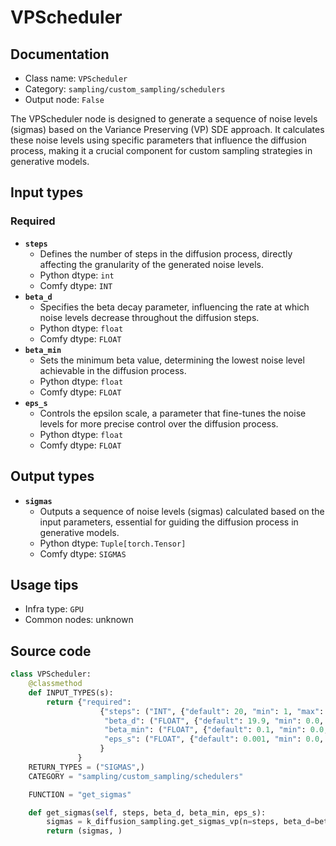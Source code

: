 # VPScheduler
## Documentation
- Class name: `VPScheduler`
- Category: `sampling/custom_sampling/schedulers`
- Output node: `False`

The VPScheduler node is designed to generate a sequence of noise levels (sigmas) based on the Variance Preserving (VP) SDE approach. It calculates these noise levels using specific parameters that influence the diffusion process, making it a crucial component for custom sampling strategies in generative models.
## Input types
### Required
- **`steps`**
    - Defines the number of steps in the diffusion process, directly affecting the granularity of the generated noise levels.
    - Python dtype: `int`
    - Comfy dtype: `INT`
- **`beta_d`**
    - Specifies the beta decay parameter, influencing the rate at which noise levels decrease throughout the diffusion steps.
    - Python dtype: `float`
    - Comfy dtype: `FLOAT`
- **`beta_min`**
    - Sets the minimum beta value, determining the lowest noise level achievable in the diffusion process.
    - Python dtype: `float`
    - Comfy dtype: `FLOAT`
- **`eps_s`**
    - Controls the epsilon scale, a parameter that fine-tunes the noise levels for more precise control over the diffusion process.
    - Python dtype: `float`
    - Comfy dtype: `FLOAT`
## Output types
- **`sigmas`**
    - Outputs a sequence of noise levels (sigmas) calculated based on the input parameters, essential for guiding the diffusion process in generative models.
    - Python dtype: `Tuple[torch.Tensor]`
    - Comfy dtype: `SIGMAS`
## Usage tips
- Infra type: `GPU`
- Common nodes: unknown


## Source code
```python
class VPScheduler:
    @classmethod
    def INPUT_TYPES(s):
        return {"required":
                    {"steps": ("INT", {"default": 20, "min": 1, "max": 10000}),
                     "beta_d": ("FLOAT", {"default": 19.9, "min": 0.0, "max": 1000.0, "step":0.01, "round": False}), #TODO: fix default values
                     "beta_min": ("FLOAT", {"default": 0.1, "min": 0.0, "max": 1000.0, "step":0.01, "round": False}),
                     "eps_s": ("FLOAT", {"default": 0.001, "min": 0.0, "max": 1.0, "step":0.0001, "round": False}),
                    }
               }
    RETURN_TYPES = ("SIGMAS",)
    CATEGORY = "sampling/custom_sampling/schedulers"

    FUNCTION = "get_sigmas"

    def get_sigmas(self, steps, beta_d, beta_min, eps_s):
        sigmas = k_diffusion_sampling.get_sigmas_vp(n=steps, beta_d=beta_d, beta_min=beta_min, eps_s=eps_s)
        return (sigmas, )

```
